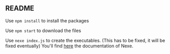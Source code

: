 ## README

Use `npm install` to install the packages

Use `npm start` to download the files

Use `nexe index.js` to create the executables.
(This has to be fixed, it will be fixed eventually)
 You'll find [here](https://github.com/nexe/nexe) the documentation of Nexe.
